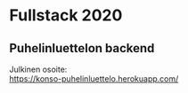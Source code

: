 # Fullstack 2020
## Puhelinluettelon backend
Julkinen osoite:  
https://konso-puhelinluettelo.herokuapp.com/